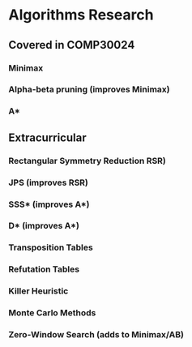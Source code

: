 # Algorithms Research

## Covered in COMP30024

### Minimax

### Alpha-beta pruning (improves Minimax)

### A*

## Extracurricular

### Rectangular Symmetry Reduction RSR)

### JPS (improves RSR)

### SSS* (improves A*)

### D* (improves A*)

### Transposition Tables

### Refutation Tables

### Killer Heuristic

### Monte Carlo Methods

### Zero-Window Search (adds to Minimax/AB)
